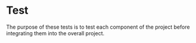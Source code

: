 # Test

The purpose of these tests is to test each component of the project before integrating them into the overall project.
